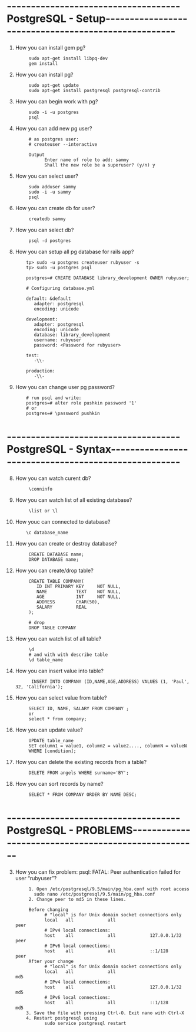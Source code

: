             
# ------------------------------------PostgreSQL - Setup----------------------------------------------------

1. How you can install gem pg?
      
            sudo apt-get install libpq-dev
            gem install
2. How you can install pg?
            
            sudo apt-get update
            sudo apt-get install postgresql postgresql-contrib
3. How you can begin work with pg?
      
            sudo -i -u postgres
            psql
4. How you can add new pg user?
            
            # as postgres user:
            # createuser --interactive
            
            Output
                  Enter name of role to add: sammy
                  Shall the new role be a superuser? (y/n) y
5. How you can select user?
      
            sudo adduser sammy
            sudo -i -u sammy
            psql
6. How you can create db for user?
            
            createdb sammy
7. How you can select db?
            
            psql -d postgres
10. How you can setup all pg database for rails app?  
            
            tp> sudo -u postgres createuser rubyuser -s
            tp> sudo -u postgres psql
            
            postgres=# CREATE DATABASE library_development OWNER rubyuser; 
            
            # Configuring database.yml
            
            default: &default
               adapter: postgresql
               encoding: unicode

            development:
               adapter: postgresql
               encoding: unicode
               database: library_development
               username: rubyuser
               password: <Password for rubyuser>

            test:
               -\\-

            production:
               -\\-
 2. How you can change user pg password?
      
            # run psql and write:
            postgres=# alter role pushkin password '1'
            # or 
            postgres=# \password pushkin
            
# ------------------------------------PostgreSQL - Syntax----------------------------------------------------

8. How you can watch curent db?
      
            \conninfo
9. How you can watch list of all existing database?
            
            \list or \l
10. How youc can connected to database?
            
            \c database_name
2. How you can create or destroy database?
            
            CREATE DATABASE name;
            DROP DATABASE name;
            
3. How you can create/drop table?
            
            CREATE TABLE COMPANY(
               ID INT PRIMARY KEY     NOT NULL,
               NAME           TEXT    NOT NULL,
               AGE            INT     NOT NULL,
               ADDRESS        CHAR(50),
               SALARY         REAL
            );
            
            # drop 
            DROP TABLE COMPANY
            
4. How you can watch list of all table?
            
            \d 
            # and with with describe table 
            \d table_name
5. How you can insert value into table?         
             
             INSERT INTO COMPANY (ID,NAME,AGE,ADDRESS) VALUES (1, 'Paul', 32, 'California');
6. How you can select value from table?
            
            SELECT ID, NAME, SALARY FROM COMPANY ;
            or 
            select * from company;
7. How you can update value?        
            
            UPDATE table_name
            SET column1 = value1, column2 = value2...., columnN = valueN
            WHERE [condition];
8. How you can delete the existing records from a table?
            
            DELETE FROM angels WHERE surname='BY';
9. How you can sort records by name?
            
            SELECT * FROM COMPANY ORDER BY NAME DESC;
            
# ------------------------------------PostgreSQL - PROBLEMS----------------------------------------------------

3. How you can fix problem: psql: FATAL: Peer authentication failed for user “rubyuser”?
            
            1. Open /etc/postgresql/9.5/main/pg_hba.conf with root access
              sudo nano /etc/postgresql/9.5/main/pg_hba.conf
            2. Change peer to md5 in these lines.

            Before changing
                  # "local" is for Unix domain socket connections only
                  local   all             all                                     peer
                  # IPv4 local connections:
                  host    all             all             127.0.0.1/32            peer
                  # IPv6 local connections:
                  host    all             all             ::1/128                 peer
            After your change
                  # "local" is for Unix domain socket connections only
                  local   all             all                                     md5
                  # IPv4 local connections:
                  host    all             all             127.0.0.1/32            md5
                  # IPv6 local connections:
                  host    all             all             ::1/128                 md5
           3. Save the file with pressing Ctrl-O. Exit nano with Ctrl-X
           4. Restart postgresql using
                  sudo service postgresql restart
            
        
